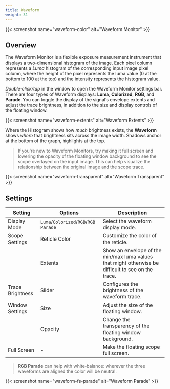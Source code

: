 ```yaml
---
title: Waveform
weight: 31
---
```


{{< screenshot name="waveform-color" alt="Waveform Monitor" >}}

## Overview

The Waveform Monitor is a flexible exposure measurement instrument that displays a two-dimensional histogram of the image. Each pixel column represents a *Luma* histogram of the corresponding input image pixel column, where the height of the pixel represents the luma value (0 at the bottom to 100 at the top) and the intensity represents the histogram value.

*Double-click/tap* in the window to open the Waveform Monitor settings bar. There are four types of Waveform displays: **Luma**, **Colorized**, **RGB**, and **Parade**. You can toggle the display of the signal's envelope extents and adjust the trace brightness, in addition to the size and display controls of the floating window.

{{< screenshot name="waveform-extents" alt="Waveform Extents" >}}

Where the Histogram shows how *much* brightness exists, the **Waveform** shows *where* that brightness sits across the image width. Shadows anchor at the bottom of the graph, highlights at the top.

> If you're new to Waveform Monitors, try making it full screen and lowering the opacity of the floating window background to see the scope overlayed on the input image. This can help visualize the relationship between the original image and the scope trace.

{{< screenshot name="waveform-transparent" alt="Waveform Transparent" >}}

## Settings

| Setting | Options | Description |
|---------|---------|-------------|
| Display Mode | `Luma`/`Colorized`/`RGB`/`RGB Parade` | Select the waveform display mode. |
| Scope Settings | Reticle Color | Customize the color of the reticle. |
| | Extents | Show an envelope of the min/max luma values that might otherwise be difficult to see on the trace. |
| Trace Brightness | Slider | Configures the brightness of the waveform trace. |
| Window Settings | Size | Adjust the size of the floating window. |
| | Opacity | Change the transparency of the floating window background. |
| Full Screen | - | Make the floating scope full screen. |

> **RGB Parade** can help with white‑balance: wherever the three waveforms are aligned the color will be neutral.

{{< screenshot name="waveform-fs-parade" alt="Waveform Parade" >}}